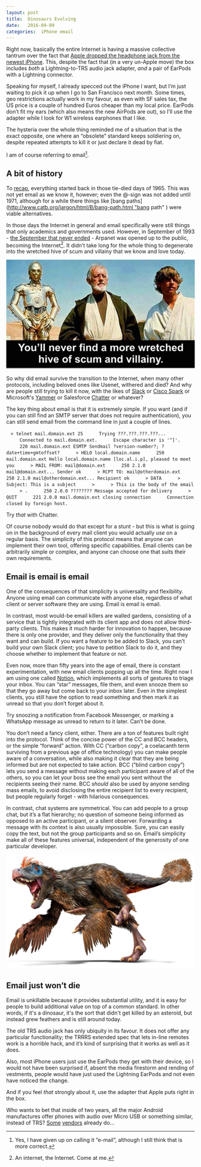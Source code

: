 ```yaml
---
layout: post
title:  Dinosaurs Evolving 
date:   2016-09-09 
categories:  iPhone email 
---
```


Right now, basically the entire Internet is having a massive collective tantrum over the fact that [Apple dropped the headphone jack from the newest iPhone](https://www.buzzfeed.com/johnpaczkowski/inside-iphone-7-why-apple-killed-the-headphone-jack ). This, despite the fact that (in a very un-Apple move) the box includes *both* a Lightning-to-TRS audio jack adapter, *and* a pair of EarPods with a Lightning connector.

Speaking for myself, I already specced out the iPhone I want, but I’m just waiting to pick it up when I go to San Francisco next month. Some times, geo restrictions actually work in my favour, as even with SF sales tax, the US price is a couple of hundred Euros cheaper than my local price. EarPods don’t fit my ears (which also means the new AirPods are out), so I’ll use the adapter while I look for W1 wireless earphones that I like.

The hysteria over the whole thing reminded me of a situation that is the exact opposite, one where an “obsolete” standard keeps soldiering on, despite repeated attempts to kill it or just declare it dead by fiat.

I am of course referring to email[^1].

## A bit of history

To [recap](https://www.theguardian.com/technology/2016/mar/07/email-ray-tomlinson-history), everything started back in those tie-died days of 1965. This was not yet email as we know it, however; even the @-sign was not added until 1971, although for a while there things like [bang paths](http://www.catb.org/jargon/html/B/bang-path.html "bang path" ) were viable alternatives.

In those days the Internet in general and email specifically were still things that only academics and governments used. However, in September of 1993 - [the September that never ended](https://en.wikipedia.org/wiki/Eternal_September) - Arpanet was opened up to the public, becoming the Internet[^2]. It didn’t take long for the whole thing to degenerate into the wretched hive of scum and villainy that we know and love today.

![](/images/unknown_filename.99.jpeg)

So why did email survive the transition to the Internet, when many other protocols, including beloved ones like Usenet, withered and died? And why are people still trying to kill it now, with the likes of [Slack](https://slack.com ) or [Cisco Spark](https://www.ciscospark.com ) or Microsoft's [Yammer](https://products.office.com/yammer ) or Salesforce [Chatter](http://www.salesforce.com/chatter/overview/ ) or whatever?

The key thing about email is that it is extremely simple. If you want (and if you can still find an SMTP server that does not require authentication), you can still send email from the command line in just a couple of lines.

    ```
	 > telnet mail.domain.ext 25
     Trying ???.???.???.???...
     Connected to mail.domain.ext.
     Escape character is '^]'.
     220 mail.domain.ext ESMTP Sendmail ?version-number?; ?date+time+gmtoffset?
     > HELO local.domain.name
     250 mail.domain.ext Hello local.domain.name [loc.al.i.p], pleased to meet you
     > MAIL FROM: mail@domain.ext
     250 2.1.0 mail@domain.ext... Sender ok
     > RCPT TO: mail@otherdomain.ext
     250 2.1.0 mail@otherdomain.ext... Recipient ok
     > DATA
     > Subject: This is a subject
     >
     > This is the body of the email
     > .
     250 2.0.0 ???????? Message accepted for delivery
     > QUIT
     221 2.0.0 mail.domain.ext closing connection
     Connection closed by foreign host.
	```

Try *that* with Chatter.

Of course nobody would do that except for a stunt - but this is what is going on in the background of every mail client you would actually *use* on a regular basis. The simplicity of this protocol means that anyone can implement their own tool, offering specific capabilities. Email clients can be arbitrarily simple or complex, and anyone can choose one that suits their own requirements.

## Email is email is email

One of the consequences of that simplicity is universality and flexibility. Anyone using email can communicate with anyone else, regardless of what client or server software they are using. Email is email is email.

In contrast, most would-be email killers are walled gardens, consisting of a service that is tightly integrated with its client app and does not allow third-party clients. This makes it much harder for innovation to happen, because there is only one provider, and they deliver only the functionality that they want and can build. If you want a feature to be added to Slack, you can’t build your own Slack client; you have to petition Slack to do it, and they choose whether to implement that feature or not.

Even now, more than fifty years into the age of email, there is constant experimentation, with new email clients popping up all the time. Right now I am using one called [Notion](https://notion.ai "Notion AI" ), which implements all sorts of gestures to triage your inbox. You can “star” messages, file them, and even snooze them so that they go away but come back to your inbox later. Even in the simplest clients, you still have the option to read something and then mark it as unread so that you don’t forget about it.

Try snoozing a notification from Facebook Messenger, or marking a WhatsApp message as unread to return to it later. Can’t be done.

You don’t need a fancy client, either. There are a ton of features built right into the protocol. Think of the concise power of the CC and BCC headers, or the simple “forward” action. With CC (“carbon copy”, a coelacanth term surviving from a previous age of office technology) you can make people aware of a conversation, while also making it clear that they are being informed but are not expected to take action. BCC (“blind carbon copy”) lets you send a message without making each participant aware of all of the others, so you can let your boss see the email you sent without the recipients seeing their name. BCC *should* also be used by anyone sending mass emails, to avoid disclosing the entire recipient list to every recipient, but people regularly forget - with hilarious consequences.

In contrast, chat systems are symmetrical. You can add people to a group chat, but it’s a flat hierarchy; no question of someone being informed as opposed to an active participant, or a silent observer. Forwarding a message with its context is also usually impossible. Sure, you can easily copy the text, but not the group participants and so on. Email’s simplicity make all of these features universal, independent of the generosity of one particular developer.

![](/images/unknown_filename.100.jpeg)

## Email just won’t die

Email is unkillable because it provides substantial utility, and it is easy for people to build additional value on top of a common standard. In other words, if it's a dinosaur, it's the sort that didn't get killed by an asteroid, but instead grew feathers and is still around today.

The old TRS audio jack has only ubiquity in its favour. It does not offer any particular functionality; the TRRRS extended spec that lets in-line remotes work is a horrible hack, and it’s kind of surprising that it works as well as it does.

Also, most iPhone users just use the EarPods they get with their device, so I would not have been surprised if, absent the media firestorm and rending of vestments, people would have just used the Lightning EarPods and not even have noticed the change.

And if you feel *that* strongly about it, use the adapter that Apple puts right in the box.

Who wants to bet that inside of two years, all the major Android manufactures offer phones with audio over Micro USB or something similar, instead of TRS? [Some](https://www.engadget.com/2016/04/20/leeco-le-2-pro-max-smartphones-china/#/ ) [vendors](http://motorola-blog.blogspot.it/2016/06/the-new-moto-z-family-with-moto-mods.html ) already do…

[^1]: Yes, I have given up on calling it “e-mail”, although I still think that is more correct.
[^2]: An internet, the Internet. Come at me.

